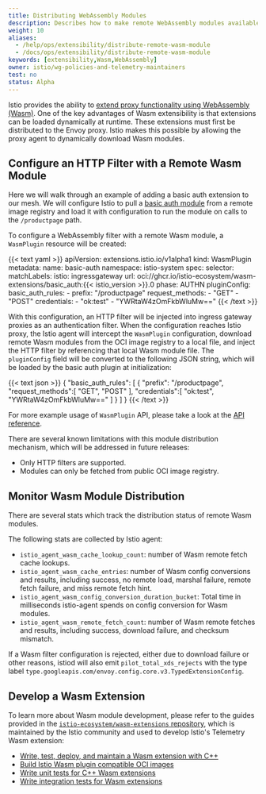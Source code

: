 ```yaml
---
title: Distributing WebAssembly Modules
description: Describes how to make remote WebAssembly modules available in the mesh.
weight: 10
aliases:
  - /help/ops/extensibility/distribute-remote-wasm-module
  - /docs/ops/extensibility/distribute-remote-wasm-module
keywords: [extensibility,Wasm,WebAssembly]
owner: istio/wg-policies-and-telemetry-maintainers
test: no
status: Alpha
---
```


Istio provides the ability to [extend proxy functionality using WebAssembly (Wasm)](/blog/2020/wasm-announce/).
One of the key advantages of Wasm extensibility is that extensions can be loaded dynamically at runtime.
These extensions must first be distributed to the Envoy proxy.
Istio makes this possible by allowing the proxy agent to dynamically download Wasm modules.

## Configure an HTTP Filter with a Remote Wasm Module

Here we will walk through an example of adding a basic auth extension to our mesh. We will configure Istio to pull a [basic auth module](https://github.com/istio-ecosystem/wasm-extensions/tree/master/extensions/basic_auth) from a remote image registry and load it with configuration to run the module on calls to the `/productpage` path.

To configure a WebAssembly filter with a remote Wasm module, a `WasmPlugin` resource will be created:

{{< text yaml >}}
apiVersion: extensions.istio.io/v1alpha1
kind: WasmPlugin
metadata:
  name: basic-auth
  namespace: istio-system
spec:
  selector:
    matchLabels:
      istio: ingressgateway
  url: oci://ghcr.io/istio-ecosystem/wasm-extensions/basic_auth:{{< istio_version >}}.0
  phase: AUTHN
  pluginConfig:
    basic_auth_rules:
      - prefix: "/productpage"
        request_methods:
          - "GET"
          - "POST"
        credentials:
          - "ok:test"
          - "YWRtaW4zOmFkbWluMw=="
{{< /text >}}

With this configuration, an HTTP filter will be injected into ingress gateway proxies as an authentication filter.
When the configuration reaches Istio proxy, the Istio agent will intercept the `WasmPlugin` configuration, download remote Wasm modules from the OCI image registry to a local file, and inject the HTTP filter by referencing that local Wasm module file.
The `pluginConfig` field will be converted to the following JSON string, which will be loaded by the basic auth plugin at initialization:

{{< text json >}}
{
  "basic_auth_rules": [
    {
      "prefix": "/productpage",
      "request_methods":[ "GET", "POST" ],
      "credentials":[ "ok:test", "YWRtaW4zOmFkbWluMw==" ]
    }
  ]
}
{{< /text >}}

For more example usage of `WasmPlugin` API, please take a look at the [API reference](/docs/reference/config/proxy_extensions/wasm-plugin/).

There are several known limitations with this module distribution mechanism, which will be addressed in future releases:

- Only HTTP filters are supported.
- Modules can only be fetched from public OCI image registry.

## Monitor Wasm Module Distribution

There are several stats which track the distribution status of remote Wasm modules.

The following stats are collected by Istio agent:

- `istio_agent_wasm_cache_lookup_count`: number of Wasm remote fetch cache lookups.
- `istio_agent_wasm_cache_entries`: number of Wasm config conversions and results, including success, no remote load, marshal failure, remote fetch failure, and miss remote fetch hint.
- `istio_agent_wasm_config_conversion_duration_bucket`: Total time in milliseconds istio-agent spends on config conversion for Wasm modules.
- `istio_agent_wasm_remote_fetch_count`: number of Wasm remote fetches and results, including success, download failure, and checksum mismatch.

If a Wasm filter configuration is rejected, either due to download failure or other reasons, istiod will also emit `pilot_total_xds_rejects` with the type label `type.googleapis.com/envoy.config.core.v3.TypedExtensionConfig`.

## Develop a Wasm Extension

To learn more about Wasm module development, please refer to the guides provided in the [`istio-ecosystem/wasm-extensions` repository](https://github.com/istio-ecosystem/wasm-extensions),
which is maintained by the Istio community and used to develop Istio's Telemetry Wasm extension:

- [Write, test, deploy, and maintain a Wasm extension with C++](https://github.com/istio-ecosystem/wasm-extensions/blob/master/doc/write-a-wasm-extension-with-cpp.md)
- [Build Istio Wasm plugin compatible OCI images](https://github.com/istio-ecosystem/wasm-extensions/blob/master/doc/how-to-build-oci-images.md)
- [Write unit tests for C++ Wasm extensions](https://github.com/istio-ecosystem/wasm-extensions/blob/master/doc/write-cpp-unit-test.md)
- [Write integration tests for Wasm extensions](https://github.com/istio-ecosystem/wasm-extensions/blob/master/doc/write-integration-test.md)
